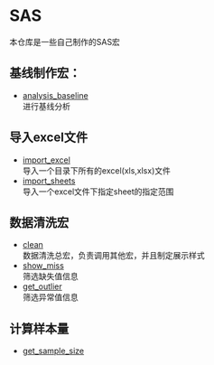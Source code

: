 # SAS
本仓库是一些自己制作的SAS宏
## 基线制作宏：
  + [analysis_baseline](analysis_baseline.sas)  
    进行基线分析 
## 导入excel文件  
  + [import_excel](import_excel.sas)  
    导入一个目录下所有的excel(xls,xlsx)文件
  + [import_sheets](import_sheets.sas)  
    导入一个excel文件下指定sheet的指定范围
## 数据清洗宏
  + [clean](clean.sas)   
    数据清洗总宏，负责调用其他宏，并且制定展示样式   
  + [show_miss](show_miss.sas)  
    筛选缺失值信息  
  + [get_outlier](get_outlier.sas)  
    筛选异常值信息  
## 计算样本量  
  + [get_sample_size](get_sample_size.sas)
    
 

